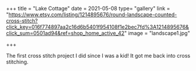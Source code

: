 +++
title = "Lake Cottage"
date = 2021-05-08
type= "gallery"
link = "https://www.etsy.com/listing/1214895676/round-landscape-counted-cross-stitch?click_key=016f774897aa2c16d6b5401f954108f1e2bec7fd%3A1214895676&click_sum=0501ad94&ref=shop_home_active_42"
image = "landscape1.jpg"

+++

The first cross stitch project I did since I was a kid! It got me back into cross stitching. 